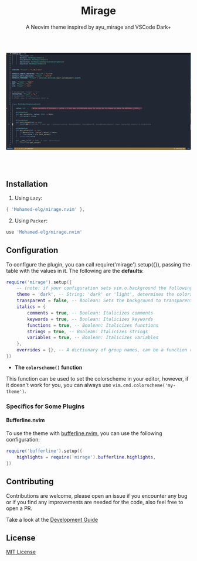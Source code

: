 <div align="center">

# Mirage

A Neovim theme inspired by ayu_mirage and VSCode Dark+

<br/>
<br/>

![preview](https://raw.githubusercontent.com/Mohamed-elg/mirage.nvim/main/preview.png)

<br/>
<br/>

</div>

## Installation

1. Using `Lazy`:

```lua
{ 'Mohamed-elg/mirage.nvim' },
```

2. Using `Packer`:

```lua
use 'Mohamed-elg/mirage.nvim'
```

## Configuration

To configure the plugin, you can call require('mirage').setup({}), passing the table with the values in it. The following are the **defaults**:

```lua
require('mirage').setup({
    -- (note: if your configuration sets vim.o.background the following option will do nothing!)
    theme = 'dark', -- String: 'dark' or 'light', determines the colorscheme used
    transparent = false, -- Boolean: Sets the background to transparent
    italics = {
        comments = true, -- Boolean: Italicizes comments
        keywords = true, -- Boolean: Italicizes keywords
        functions = true, -- Boolean: Italicizes functions
        strings = true, -- Boolean: Italicizes strings
        variables = true, -- Boolean: Italicizes variables
    },
    overrides = {}, -- A dictionary of group names, can be a function returning a dictionary or a table.
})
```

- **The `colorscheme()` function**

This function can be used to set the colorscheme in your editor, however, if it doesn't work for you, you can always use `vim.cmd.colorscheme('my-theme')`.

### Specifics for Some Plugins

#### Bufferline.nvim

To use the theme with [bufferline.nvim](https://github.com/akinsho/bufferline.nvim), you can use the following configuration:

```lua
require('bufferline').setup({
    highlights = require('mirage').bufferline.highlights,
})
```

## Contributing

Contributions are welcome, please open an issue if you encounter any bug or if you find any improvements are needed for the code, also feel free to open a PR.

Take a look at the [Development Guide](./DEVELOPMENT_GUIDE.md)

## License

[MIT License](LICENSE)

